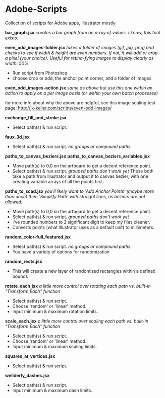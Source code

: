 Adobe-Scripts
=============

Collection of scripts for Adobe apps, Illustrator mostly

**bar_graph.jsx**
*creates a bar graph from an array of values. I know, this tool exists.*

**even_odd_images-folder.jsx**
*takes a folder of images (gif, jpg, png) and checks to see if width & height are even numbers. If not, it will add or crop a pixel (your choice). Useful for retina-fying images to display clearly as width: 50%*
- Run script from Photoshop
- choose crop or add, the anchor point corner, and a folder of images.

**even_odd_images-action.jsx**
*same as above but use this one within an action to apply on a per image basis (or within your own batch processes)*

for more info about why the above are helpful, see this image scaling test page: http://jk-keller.com/scripts/even-odd-images/

**exchange_fill_and_stroke.jsx**
- Select path(s) & run script.

**faux_3d.jsx**
- Select path(s) & run script. *no groups or compound paths*

**paths_to_canvas_beziers.jsx**
**paths_to_canvas_beziers_variables.jsx**
- Move path(s) to 0,0 on the artboard to get a decent reference point.
- Select path(s) & run script. *grouped paths don't work yet*
These both take a path from Illustrator and output it to canvas bezier, with one creating variable arrays of all the points first.

**paths_to_scad.jsx**
*you'll likely want to 'Add Anchor Points' (maybe more than once) then 'Simplify Path' with straight lines, as beziers are not allowed.*
- Move path(s) to 0,0 on the artboard to get a decent reference point.
- Select path(s) & run script. *grouped paths don't work yet*
- I've rounded numbers to 2 significant digit to keep my files cleaner.
- Converts points (what Illustrator uses as a default unit) to millimeters.

**random_color-full_featured.jsx**
- Select path(s) & run script. *no groups or compound paths*
- You have a variety of options for randomization

**random_rects.jsx**
- This will create a new layer of randomized rectangles within a defined bounds

**rotate_each.jsx**
*a little more control over rotating each path vs. built-in "Transform Each" function*
- Select path(s) & run script.
- Choose 'random' or 'linear' method.
- Input minimum & maximum rotation limits.

**scale_each.jsx**
*a little more control over scaling each path vs. built-in "Transform Each" function*
- Select path(s) & run script.
- Choose 'random' or 'linear' method.
- Input minimum & maximum scaling limits.

**squares_at_vertices.jsx**
- Select path(s) & run script.

**wellderly_dashes.jsx**
- Select path(s) & run script.
- Input minimum & maximum dash limits.
